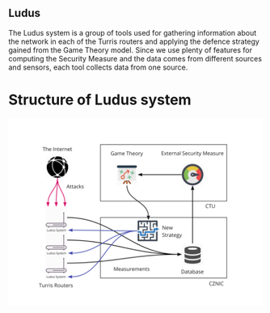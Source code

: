 ## Ludus
The Ludus system is a group of tools used for gathering information about the network in each of the Turris routers and applying the defence strategy gained from the Game Theory model. Since we use plenty of features for computing the Security Measure and the data comes from different sources and sensors, each tool collects data from one source. 
# Structure of Ludus system
![Screenshot](ludus_workflow.jpg)
